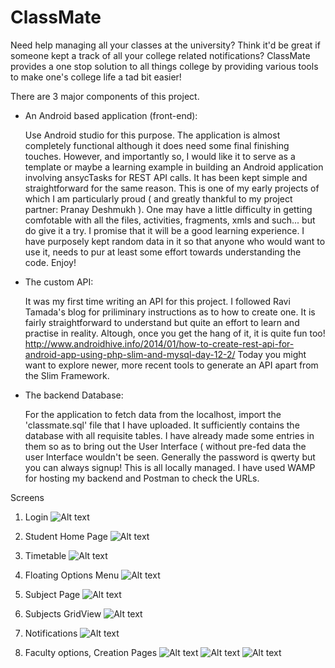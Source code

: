# ClassMate
Need help managing all your classes at the university? Think it'd be great if someone kept a track of all your college related notifications? ClassMate provides a one stop solution to all things college by providing various tools to make one's college life a tad bit easier! 

There are 3 major components of this project. 
  - An Android based application (front-end):
  
    Use Android studio for this purpose. The application is almost completely functional although it does need some final finishing touches. However, and importantly so, I would like it to serve as a template or maybe a learning example in building an Android application involving ansycTasks for REST API calls. It has been kept simple and straightforward for the same reason. This is one of my early projects of which I am particularly proud ( and greatly thankful to my project partner: Pranay Deshmukh ). One may have a little difficulty in getting comfotable with all the files, activities, fragments, xmls and such... but do give it a try. I promise that it will be a good learning experience. I have purposely kept random data in it so that anyone who would want to use it, needs to pur at least some effort towards understanding the code. Enjoy!
    
  - The custom API:
  
    It was my first time writing an API for this project. I followed Ravi Tamada's blog for priliminary instructions as to how to create one. It is fairly straightforward to understand but quite an effort to learn and practise in reality. Altough, once you get the hang of it, it is quite fun too! http://www.androidhive.info/2014/01/how-to-create-rest-api-for-android-app-using-php-slim-and-mysql-day-12-2/
    Today you might want to explore newer, more recent tools to generate an API apart from the Slim Framework.
    
  - The backend Database:
  
    For the application to fetch data from the localhost, import the 'classmate.sql' file that I have uploaded. It sufficiently contains the database with all requisite tables. I have already made some entries in them so as to bring out the User Interface ( without pre-fed data the user Interface wouldn't be seen. Generally the password is qwerty but you can always signup! This is all locally managed. I have used WAMP for hosting my backend and Postman to check the URLs.

Screens

1. Login
![Alt text](/device-2016-04-22-162649.png?raw=true "Login Page")

2. Student Home Page
![Alt text](/device-2016-04-22-162735.png?raw=true "Student Home Page")

3. Timetable
![Alt text](/device-2016-04-22-163136.png?raw=true "TimeTable")

4. Floating Options Menu
![Alt text](/device-2016-04-22-162752.png?raw=true "Floating Options Menu")

5. Subject Page
![Alt text](/device-2016-04-22-163110.png?raw=true "Subject Page")

6. Subjects GridView
![Alt text](/device-2016-04-22-162828.png?raw=true "Subjects GridView")

7. Notifications
![Alt text](/device-2016-04-22-163200.png?raw=true "Notifications")

8. Faculty options, Creation Pages
![Alt text](/device-2016-04-22-163316.png?raw=true "Create Course")
![Alt text](/device-2016-04-22-163338.png?raw=true "Add a Lecture")
![Alt text](/device-2016-04-22-163419.png?raw=true "Add a Notification")




